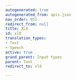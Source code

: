 ```yaml
---
autogenerated: true
autogenerated_from: apis.json
nav_order: 951
redirect_from: null
title: XL8
id: xl8
translation_types:
- Text
- Speech
active: true
grand_parent: Input types
parent: Text
redirect_to: xl8

---
```


